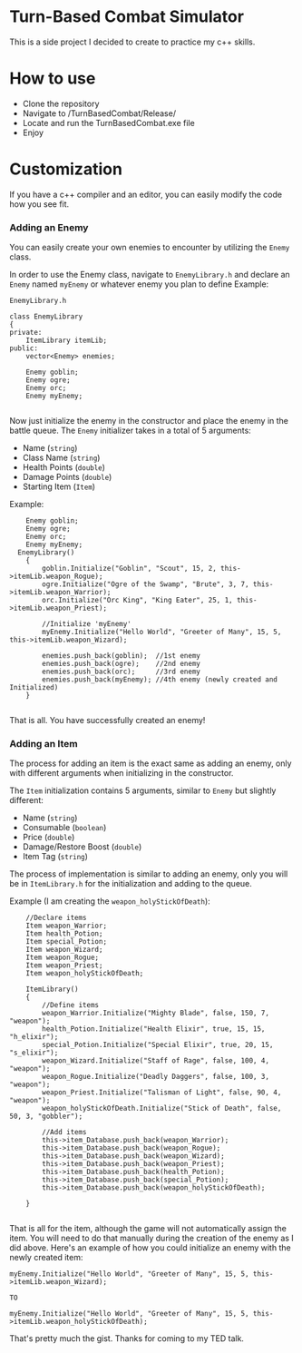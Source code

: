 # Turn-Based Combat Simulator
This is a side project I decided to create to practice my c++ skills.

# How to use
- Clone the repository
- Navigate to /TurnBasedCombat/Release/
- Locate and run the TurnBasedCombat.exe file
- Enjoy

# Customization

If you have a c++ compiler and an editor, you can easily modify the code how you see fit.

### Adding an Enemy
You can easily create your own enemies to encounter by utilizing the `Enemy` class.

In order to use the Enemy class, navigate to `EnemyLibrary.h` and declare an `Enemy` named 
`myEnemy` or whatever enemy you plan to define
Example:

```
EnemyLibrary.h

class EnemyLibrary
{
private:
	ItemLibrary itemLib;
public:
	vector<Enemy> enemies;

	Enemy goblin;
	Enemy ogre;
	Enemy orc;
	Enemy myEnemy;
  
```

Now just initialize the enemy in the constructor and place the enemy in the battle queue.
The `Enemy` initializer takes in a total of 5 arguments:
- Name (`string`)
- Class Name (`string`)
- Health Points (`double`)
- Damage Points (`double`)
- Starting Item (`Item`)


Example:

```
	Enemy goblin;
	Enemy ogre;
	Enemy orc;
	Enemy myEnemy;
  EnemyLibrary()
	{
		goblin.Initialize("Goblin", "Scout", 15, 2, this->itemLib.weapon_Rogue);
		ogre.Initialize("Ogre of the Swamp", "Brute", 3, 7, this->itemLib.weapon_Warrior);
		orc.Initialize("Orc King", "King Eater", 25, 1, this->itemLib.weapon_Priest);

		//Initialize 'myEnemy' 
		myEnemy.Initialize("Hello World", "Greeter of Many", 15, 5, this->itemLib.weapon_Wizard);

		enemies.push_back(goblin);  //1st enemy
		enemies.push_back(ogre);    //2nd enemy
		enemies.push_back(orc);     //3rd enemy
		enemies.push_back(myEnemy); //4th enemy (newly created and Initialized)
	}
  
```

That is all. You have successfully created an enemy!


### Adding an Item
The process for adding an item is the exact same as adding an enemy, only with different arguments
when initializing in the constructor.

The `Item` initialization contains 5 arguments, similar to `Enemy` but slightly different:
- Name (`string`)
- Consumable (`boolean`)
- Price (`double`)
- Damage/Restore Boost (`double`)
- Item Tag (`string`)

The process of implementation is similar to adding an enemy, only you will be in `ItemLibrary.h` 
for the initialization and adding to the queue.

Example (I am creating the `weapon_holyStickOfDeath`):
```
	//Declare items
	Item weapon_Warrior; 
	Item health_Potion; 
	Item special_Potion; 
	Item weapon_Wizard; 
	Item weapon_Rogue; 
	Item weapon_Priest; 
	Item weapon_holyStickOfDeath;

	ItemLibrary()
	{
		//Define items
		weapon_Warrior.Initialize("Mighty Blade", false, 150, 7, "weapon");
		health_Potion.Initialize("Health Elixir", true, 15, 15, "h_elixir");
		special_Potion.Initialize("Special Elixir", true, 20, 15, "s_elixir");
		weapon_Wizard.Initialize("Staff of Rage", false, 100, 4, "weapon");
		weapon_Rogue.Initialize("Deadly Daggers", false, 100, 3, "weapon");
		weapon_Priest.Initialize("Talisman of Light", false, 90, 4, "weapon");
		weapon_holyStickOfDeath.Initialize("Stick of Death", false, 50, 3, "gobbler");

		//Add items
		this->item_Database.push_back(weapon_Warrior);
		this->item_Database.push_back(weapon_Rogue);
		this->item_Database.push_back(weapon_Wizard);
		this->item_Database.push_back(weapon_Priest);
		this->item_Database.push_back(health_Potion);
		this->item_Database.push_back(special_Potion);
		this->item_Database.push_back(weapon_holyStickOfDeath);
		
	}
  
```

That is all for the item, although the game will not automatically assign the item.
You will need to do that manually during the creation of the enemy as I did above. Here's
an example of how you could initialize an enemy with the newly created item:

```
myEnemy.Initialize("Hello World", "Greeter of Many", 15, 5, this->itemLib.weapon_Wizard);

TO

myEnemy.Initialize("Hello World", "Greeter of Many", 15, 5, this->itemLib.weapon_holyStickOfDeath);
```

That's pretty much the gist. Thanks for coming to my TED talk.
